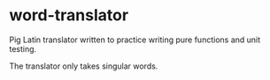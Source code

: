 # word-translator 
Pig Latin translator written to practice writing pure functions and unit testing.

The translator only takes singular words. 